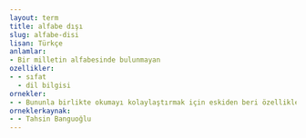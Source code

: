 ```yaml
---
layout: term
title: alfabe dışı
slug: alfabe-disi
lisan: Türkçe
anlamlar:
- Bir milletin alfabesinde bulunmayan
ozellikler:
- - sıfat
  - dil bilgisi
ornekler:
- - Bununla birlikte okumayı kolaylaştırmak için eskiden beri özellikle söz dizimi değerleri olan, alfabe dışı bazı işaretler kullanılmıştır.
orneklerkaynak:
- - Tahsin Banguoğlu
---
```

